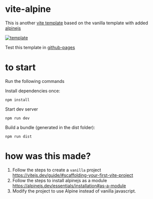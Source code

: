 # vite-alpine

This is another [vite template](https://vitejs.dev/guide/#trying-vite-online) based on the vanilla template with added [alpinejs](https://alpinejs.dev/)

[![template](screenshot.png)](https://dvd101x.github.io/vite-alpine)

Test this template in [github-pages](https://dvd101x.github.io/vite-alpine)

# to start

Run the following commands

Install dependencies once:
```
npm install
```
Start dev server
```
npm run dev
```

Build a bundle (generated in the dist folder):
```
npm run dist
```

# how was this made?

1. Follow the steps to create a `vanilla` project 
  https://vitejs.dev/guide/#scaffolding-your-first-vite-project 
2. Follow the steps to install alpinejs as a module
  https://alpinejs.dev/essentials/installation#as-a-module
3. Modify the project to use Alpine instead of vanilla javascript.
